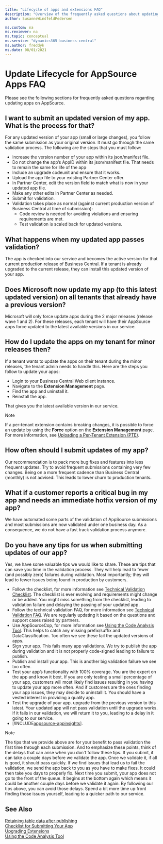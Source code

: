 ```yaml
---
title: "Lifecycle of apps and extensions FAQ"
description: "Overview of the frequently asked questions about updating an app on AppSource."
author: SusanneWindfeldPedersen

ms.custom: na
ms.reviewer: na
ms.topic: conceptual
ms.service: "dynamics365-business-central"
ms.author: freddyk
ms.date: 08/01/2021
---
```


# Update Lifecycle for AppSource Apps FAQ

Please see the following sections for frequently asked questions regarding updating apps on AppSource.

## I want to submit an updated version of my app. What is the process for that?
For any updated version of your app (small or large changes), you follow the same submission as your original version. It must go through the same validation process. The following are the steps that you must follow:
- Increase the version number of your app within its json/manifest file.
- Do not change the app’s AppID within its json/manifest file. That needs to remain the same for life of the app
- Include an upgrade codeunit and ensure that it works. 
- Upload the app file to your existing Partner Center offer.
- In Partner Center, edit the version field to match what is now in your updated app file.
- Make any other edits in Partner Center as needed.
- Submit for validation.
- Validation takes place as normal (against current production version of Business Central at time of submission):
    - Code review is needed for avoiding violations and ensuring requirements are met.
    - Test validation is scaled back for updated versions.

## What happens when my updated app passes validation?
The app is checked into our service and becomes the active version for that current production release of Business Central. If a tenant is already upgraded to the current release, they can install this updated version of your app.

## Does Microsoft now update my app (to this latest updated version) on all tenants that already have a previous version?
Microsoft will only force update apps during the 2 major releases (release wave 1 and 2). For these releases, each tenant will have their AppSource apps force updated to the latest available versions in our service.

## How do I update the apps on my tenant for minor releases then?
If a tenant wants to update the apps on their tenant during the minor releases, the tenant admin needs to handle this. Here are the steps you follow to update your apps:
- Login to your Business Central Web client instance.
- Navigate to the **Extension Management** page.
- Find the app and uninstall it.
- Reinstall the app.

That gives you the latest available version in our service.

> [!NOTE]  
> If a per-tenant extension contains breaking changes, it is possible to force an update by using the **Force** option on the **Extension Management** page. For more information, see [Uploading a Per-Tenant Extension (PTE)](/dynamics365/business-central/ui-extensions-install-uninstall).

## How often should I submit updates of my app?
Our recommendation is to pack more bug fixes and features into less frequent updates. Try to avoid frequent submissions containing very few changes. Being on a more frequent cadence than Business Central (monthly) is not advised. This leads to lower churn to production tenants.

## What if a customer reports a critical bug in my app and needs an immediate hotfix version of my app?
We have automated some parts of the validation of AppSource submissions and most submissions are now validated under one business day. As a consequence, we do not have a fast track validation process anymore.

## Do you have any tips for us when submitting updates of our app?
Yes, we have some valuable tips we would like to share. These are tips that can save you time in the validation process. They will help lead to fewer (and possibly zero) failures during validation. Most importantly; they will lead to fewer issues being found in production by customers.

- Follow the checklist, for more information see [Technical Validation Checklist](devenv-checklist-submission.md). The checklist is ever evolving and requirements might change or be added. You might miss something from the checklist, leading to validation failure and delaying the passing of your updated app.
- Follow the technical validation FAQ, for more information see [Technical Validation FAQ](devenv-checklist-submission-faq.md). We are regularly updating it based on the questions and support cases raised by partners.
- Use AppSourceCop, for more information see [Using the Code Analysis Tool](devenv-using-code-analysis-tool.md). This helps to catch any missing prefix/suffix and DataClassification. Too often we see these fail the updated versions of apps.
- Sign your app. This fails many app validations. We try to publish the app during validation and it is not properly code-signed leading to failure to publish.
- Publish and install your app. This is another big validation failure we see too often.
- Test your app’s functionality with 100% coverage. You are the expert on the app and know it best. If you are only testing a small percentage of your app, customers will most likely find issues resulting in you having to update your app more often. And if customers are the ones finding your app issues, they may decide to uninstall it. You should have a vested interest in providing a quality app.
- Test the upgrade of your app. upgrade from the previous version to this latest. Your updated app will not pass validation until the upgrade works. If it fails in our validation, we will return it to you, leading to a delay in it going to our service.
- [!INCLUDE[appsource-appinsights](includes/appsource-appinsights.md)].
 
> [!NOTE]  
> The tips that we provide above are for your benefit to pass validation the first time through each submission. And to emphasize these points, think of the delays that can arise when you don't follow these tips. If you submit, it can take a couple days before we validate the app. Once we validate it, if all is good, it should pass quickly. If we find issues that lead us to fail the validation, we send the app back to you as you have to make fixes. It could then take you days to properly fix. Next time you submit, your app does not go to the front of the queue. It begins at the bottom again which means it could be another couple days before we validate it again. By following our tips above, you can avoid those delays. Spend a bit more time up front finding those issues yourself, leading to a quicker path to our service.

## See Also
[Retaining table data after publishing](devenv-retaining-data-after-publishing.md)  
[Checklist for Submitting Your App](devenv-checklist-submission.md)  
[Upgrading Extensions](devenv-upgrading-extensions.md)  
[Using the Code Analysis Tool](devenv-using-code-analysis-tool.md)  
